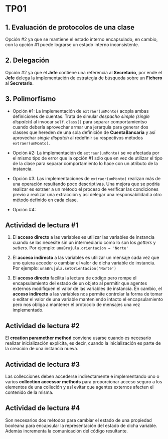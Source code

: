 # TP01

## 1. Evaluación de protocolos de una clase

Opción #2 ya que se mantiene el estado interno encapsulado, en cambio, con la opción #1 puede lograrse un estado interno inconsistente.

## 2. Delegación

Opción #2 ya que el **Jefe** contiene una referencia al **Secretario**, por ende el **Jefe** delega la implementación de estrategia de búsqueda sobre un **Fichero** al **Secretario**.

## 3. Polimorfismo

- Opción #1: La implementación de `extraer(unMonto)` acopla ambas definiciones de cuentas. Trata de simular _despacho simple (single dispatch)_ al invocar `self.class()` para separar comportamientso cuando debería aprovechar armar una jerarquía para generar dos classes que hereden de una sola definición de **CuentaBancaria** y así aprovechar _single dispatch_ al redefinir su respectivos métodos `extraer(unMonto)`.

- Opción #2: La implementación de `extraer(unMonto)` se ve afectada por el mismo tipo de error que la opción #1 sólo que en vez de utilizar el tipo de la clase para separar comportamiento lo hace con un atributo de la instancia.

- Opción #3: Las implementaciones de `extraer(unMonto)` realizan más de una operación resultando poco descriptivas. Una mejora que se podría realizar es extraer a un método el proceso de verificar las condiciones previo a realizar una extracción y así delegar una responsabilidad a otro método definido en cada clase.

- Opción #4:

## Actividad de lectura #1

1. El **acceso directo** a las variables es utilizar las variables de instancia cuando se las necesite sin un intermediario como lo son los _getters_ y _setters_.
   Por ejemplo: `unaBrujula.orientacion = 'Norte'`

2. El **acceso indirecto** a las variables es utilizar un mensaje cada vez que uno quiera acceder o cambiar el valor de dicha variable de instancia.
   Por ejemplo: `unaBrujula.setOrientacion('Norte')`

3. El **acceso directo** facilita la lectura de código pero rompe el encapsulamiento del estado de un objeto al permitir que agentes externos modifiquen el valor de las variables de instancia. En cambio, el **acceso indirecto** a las variables nos permite controlar la forma de tomar o editar el valor de una variable manteniendo intacto el encapsulamiento pero nos obliga a mantener el protocolo de mensajes una vez implementado.

## Actividad de lectura #2

El **creation paramether method** conviene usarse cuando es necesario realizar inicialización explícita, es decir, cuando la inicialización es parte de la creación de una instancia nueva.

## Actividad de lectura #3

Las collecciones deben accederse indirectamente e implementando uno o varios **collection accessor methods** para proporcionar acceso seguro a los elementos de una colleción y así evitar que agentes externos afecten el contenido de la misma.

## Actividad de lectura #4

Son necesarios dos métodos para cambiar el estado de una propiedad booleana para encapsular la representación del estado de dicha variable. Además incrementa la comunicación del código resultante.
